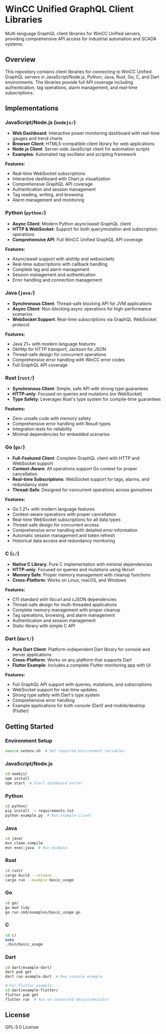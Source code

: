 # WinCC Unified GraphQL Client Libraries

Multi-language GraphQL client libraries for WinCC Unified servers, providing comprehensive API access for industrial automation and SCADA systems.

## Overview

This repository contains client libraries for connecting to WinCC Unified GraphQL servers in JavaScript/Node.js, Python, Java, Rust, Go, C, and Dart environments. The libraries provide full API coverage including authentication, tag operations, alarm management, and real-time subscriptions.

## Implementations

### JavaScript/Node.js (`nodejs/`)
- **Web Dashboard**: Interactive power monitoring dashboard with real-time gauges and trend charts
- **Browser Client**: HTML5-compatible client library for web applications
- **Node.js Client**: Server-side JavaScript client for automation scripts
- **Examples**: Automated tag oscillator and scripting framework

**Features:**
- Real-time WebSocket subscriptions
- Interactive dashboard with Chart.js visualization
- Comprehensive GraphQL API coverage
- Authentication and session management
- Tag reading, writing, and browsing
- Alarm management and monitoring

### Python (`python/`)
- **Async Client**: Modern Python async/await GraphQL client
- **HTTP & WebSocket**: Support for both query/mutation and subscription operations
- **Comprehensive API**: Full WinCC Unified GraphQL API coverage

**Features:**
- Async/await support with aiohttp and websockets
- Real-time subscriptions with callback handling
- Complete tag and alarm management
- Session management and authentication
- Error handling and connection management

### Java (`java/`)
- **Synchronous Client**: Thread-safe blocking API for JVM applications
- **Async Client**: Non-blocking async operations for high-performance scenarios
- **WebSocket Support**: Real-time subscriptions via GraphQL WebSocket protocol

**Features:**
- Java 21+ with modern language features
- OkHttp for HTTP transport, Jackson for JSON
- Thread-safe design for concurrent operations
- Comprehensive error handling with WinCC error codes
- Full GraphQL API coverage

### Rust (`rust/`)
- **Synchronous Client**: Simple, safe API with strong type guarantees
- **HTTP-only**: Focused on queries and mutations (no WebSocket)
- **Type Safety**: Leverages Rust's type system for compile-time guarantees

**Features:**
- Zero-unsafe code with memory safety
- Comprehensive error handling with Result types
- Integration tests for reliability
- Minimal dependencies for embedded scenarios

### Go (`go/`)
- **Full-Featured Client**: Complete GraphQL client with HTTP and WebSocket support
- **Context-Aware**: All operations support Go context for proper cancellation
- **Real-time Subscriptions**: WebSocket support for tags, alarms, and redundancy state
- **Thread-Safe**: Designed for concurrent operations across goroutines

**Features:**
- Go 1.21+ with modern language features
- Context-aware operations with proper cancellation
- Real-time WebSocket subscriptions for all data types
- Thread-safe design for concurrent access
- Comprehensive error handling with detailed error information
- Automatic session management and token refresh
- Historical data access and redundancy monitoring

### C (`c/`)
- **Native C Library**: Pure C implementation with minimal dependencies
- **HTTP-only**: Focused on queries and mutations using libcurl
- **Memory Safe**: Proper memory management with cleanup functions
- **Cross-Platform**: Works on Linux, macOS, and Windows

**Features:**
- C11 standard with libcurl and cJSON dependencies
- Thread-safe design for multi-threaded applications
- Complete memory management with proper cleanup
- Tag operations, browsing, and alarm management
- Authentication and session management
- Static library with simple C API

### Dart (`dart/`)
- **Pure Dart Client**: Platform-independent Dart library for console and server applications
- **Cross-Platform**: Works on any platform that supports Dart
- **Flutter Example**: Includes a complete Flutter monitoring app with UI

**Features:**
- Full GraphQL API support with queries, mutations, and subscriptions
- WebSocket support for real-time updates
- Strong type safety with Dart's type system
- Comprehensive error handling
- Example applications for both console (Dart) and mobile/desktop (Flutter)

## Getting Started

### Environment Setup
```bash
source setenv.sh  # Set required environment variables
```

### JavaScript/Node.js
```bash
cd nodejs/
npm install
npm start  # Start dashboard server
```

### Python
```bash
cd python/
pip install -r requirements.txt
python example.py  # Run example client
```

### Java
```bash
cd java/
mvn clean compile
mvn exec:java  # Run example
```

### Rust
```bash
cd rust/
cargo build --release
cargo run --example basic_usage
```

### Go
```bash
cd go/
go mod tidy
go run cmd/examples/basic_usage.go
```

### C
```bash
cd c/
make
./bin/basic_usage
```

### Dart
```bash
cd dart/example-dart/
dart pub get
dart run example.dart  # Run console example

# For Flutter example:
cd dart/example-flutter/
flutter pub get
flutter run  # Run on connected device/emulator
```

## License

GPL-3.0 License